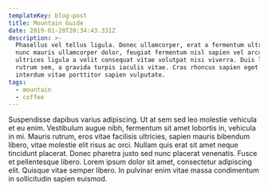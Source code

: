 ```yaml
---
templateKey: blog-post
title: Mountain Guide
date: 2019-01-20T20:34:43.331Z
description: >-
  Phasellus vel tellus ligula. Donec ullamcorper, erat a fermentum ultricies,
  nunc mauris ullamcorper dolor, feugiat fermentum nisl sapien vel arcu. Aliquam
  ultrices ligula a velit consequat vitae volutpat nisi viverra. Duis laoreet
  rutrum sem, a gravida turpis iaculis vitae. Cras rhoncus sapien eget risus
  interdum vitae porttitor sapien vulputate. 
tags:
  - mountain
  - coffee
---
```

Suspendisse dapibus varius adipiscing. Ut at sem sed leo molestie vehicula et eu enim. Vestibulum augue nibh, fermentum sit amet lobortis in, vehicula in mi. Mauris rutrum, eros vitae facilisis ultricies, sapien mauris bibendum libero, vitae molestie elit risus ac orci. Nullam quis erat sit amet neque tincidunt placerat. Donec pharetra justo sed nunc placerat venenatis. Fusce et pellentesque libero. Lorem ipsum dolor sit amet, consectetur adipiscing elit. Quisque vitae semper libero. In pulvinar enim vitae massa condimentum in sollicitudin sapien euismod.
